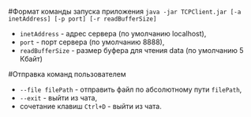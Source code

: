 #Формат команды запуска приложения
`java -jar TCPClient.jar [-a inetAddress] [-p port] [-r readBufferSize]`

- `inetAddress` - адрес сервера (по умолчанию localhost),
- `port` - порт сервера (по умолчанию 8888),
- `readBufferSize` - размер буфера для чтения data (по умолчанию 5 Кбайт)

#Отправка команд пользователем
- `--file filePath` - отправить файл по абсолютному пути `filePath`,
- `--exit` - выйти из чата,
- сочетание клавиш `Ctrl+D` - выйти из чата.